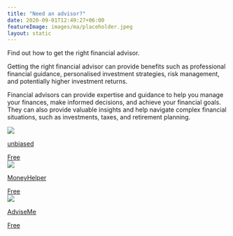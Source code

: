 ```yaml
---
title: "Need an advisor?"
date: 2020-09-01T12:49:27+06:00
featureImage: images/ma/placeholder.jpeg
layout: static
---
```


Find out how to get the right financial advisor.

Getting the right financial advisor can provide benefits such as professional financial guidance, personalised investment strategies, risk management, and potentially higher investment returns.

Financial advisors can provide expertise and guidance to help you manage your finances, make informed decisions, and achieve your financial goals. They can also provide valuable insights and help navigate complex financial situations, such as investments, taxes, and retirement planning.

<a class="ma-link" href="https://www.unbiased.co.uk/news/financial-planning/why-should-i-use-a-financial-adviser"><div class="ma-card ma-card-Wealth"><div class="ma-icon"><img src ="/images/Icon-check - wealth - opacity.svg"/></div><div class="ma-name"><p>unbiased</p></div><div class="ma-paid-text"><span>Free</span></div></div></a><a class="ma-link" href="https://www.moneyhelper.org.uk/en/getting-help-and-advice/financial-advisers/do-you-need-a-financial-adviser"><div class="ma-card ma-card-Wealth"><div class="ma-icon"><img src ="/images/Icon-check - wealth - opacity.svg"/></div><div class="ma-name"><p>MoneyHelper</p></div><div class="ma-paid-text"><span>Free</span></div></div></a><a class="ma-link" href="https://www.adviseme.co.uk/?dyn=true&keyword=uk%20financial%20adviser&matchtype=e&network=o&campaign=Finance%20%7C%20Exact&device=c&location=132721&adid=80264480205661&campaignid=367425406&adgroupid=1284229896539942&utm_source=Bing%20Paid&msclkid=797046b2318216aff44622d333fdeff4&utm_medium=cpc&utm_campaign=Finance%20%7C%20Exact&utm_term=uk%20financial%20adviser&utm_content=Financial%20-%20Adviser%20-%20UK%20-%20Exact"><div class="ma-card ma-card-Wealth"><div class="ma-icon"><img src ="/images/Icon-check - wealth - opacity.svg"/></div><div class="ma-name"><p>AdviseMe</p></div><div class="ma-paid-text"><span>Free</span></div></div></a>  

<br/><br/>






